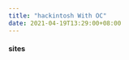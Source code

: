 ```yaml
---
title: "hackintosh With OC"
date: 2021-04-19T13:29:00+08:00
---
```


#### sites
[opencore]: https://github.com/acidanthera/OpenCorePkg